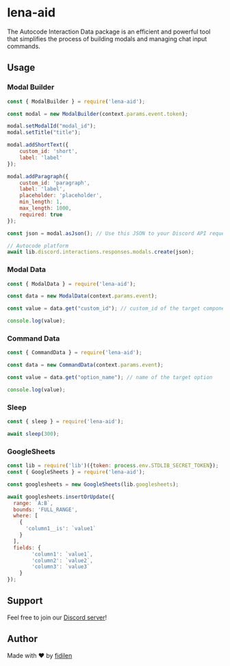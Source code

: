 # lena-aid
The Autocode Interaction Data package is an efficient and powerful tool that simplifies the process of building modals and managing chat input commands.

## Usage

### Modal Builder
```js
const { ModalBuilder } = require('lena-aid');

const modal = new ModalBuilder(context.params.event.token);

modal.setModalId("modal_id");
modal.setTitle("title");

modal.addShortText({
    custom_id: 'short',
    label: 'label'
});

modal.addParagraph({
    custom_id: 'paragraph',
    label: 'label',
    placeholder: 'placeholder',
    min_length: 1,
    max_length: 1000,
    required: true
});

const json = modal.asJson(); // Use this JSON to your Discord API request

// Autocode platform
await lib.discord.interactions.responses.modals.create(json);
```

### Modal Data
```js
const { ModalData } = require('lena-aid');

const data = new ModalData(context.params.event);

const value = data.get("custom_id"); // custom_id of the target component

console.log(value);
```

### Command Data
```js
const { CommandData } = require('lena-aid');

const data = new CommandData(context.params.event);

const value = data.get("option_name"); // name of the target option

console.log(value);
```

### Sleep
```js
const { sleep } = require('lena-aid');

await sleep(300);
```

### GoogleSheets
```js
const lib = require('lib')({token: process.env.STDLIB_SECRET_TOKEN});   // Autocode lib
const { GoogleSheets } = require('lena-aid');

const googlesheets = new GoogleSheets(lib.googlesheets);

await googlesheets.insertOrUpdate({
  range: `A:B`,
  bounds: 'FULL_RANGE',
  where: [
    {
      'column1__is': `value1`
    }
  ],
  fields: {
        'column1': `value1`,
        'column2': `value2`,
        'column3': `value3`
    }
});
```

## Support
Feel free to join our [Discord server](https://fidilen.com/discord)!

## Author
Made with ♥ by [fidilen](https://fidilen.com)